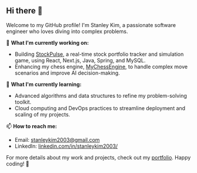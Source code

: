 ## Hi there 👋

Welcome to my GitHub profile! I'm Stanley Kim, a passionate software engineer who loves diving into complex problems.

🔭 **What I'm currently working on:**
- Building [StockPulse](https://github.com/stanleytk/StockPulse/), a real-time stock portfolio tracker and simulation game, using React, Next.js, Java, Spring, and MySQL.
- Enhancing my chess engine, [MyChessEngine](https://github.com/stanleytk/MyChessEngine/), to handle complex move scenarios and improve AI decision-making.

🌱 **What I'm currently learning:**
- Advanced algorithms and data structures to refine my problem-solving toolkit.
- Cloud computing and DevOps practices to streamline deployment and scaling of my projects.

📫 **How to reach me:**
- Email: [stanleykim2003@gmail.com](mailto:stanleykim2003@gmail.com)
- LinkedIn: [linkedin.com/in/stanleykim2003/](https://www.linkedin.com/in/stanleykim2003/)

For more details about my work and projects, check out my [portfolio](https://stanleytk.github.io/Portfolio/). Happy coding! 🚀
